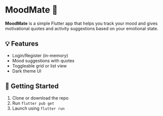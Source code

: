 # MoodMate 🌈

**MoodMate** is a simple Flutter app that helps you track your mood and gives motivational quotes and activity suggestions based on your emotional state.

## 💡 Features

- Login/Register (in-memory)
- Mood suggestions with quotes
- Toggleable grid or list view
- Dark theme UI

## 🚀 Getting Started

1. Clone or download the repo
2. Run `flutter pub get`
3. Launch using `flutter run`

